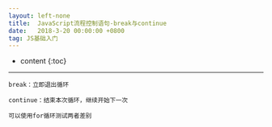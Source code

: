 ```yaml
---
layout: left-none
title:  JavaScript流程控制语句-break与continue
date:   2018-3-20 00:00:00 +0800
tag: JS基础入门
---
```

* content
{:toc}
<hr>

```
break：立即退出循环

continue：结束本次循环，继续开始下一次

可以使用for循环测试两者差别
```